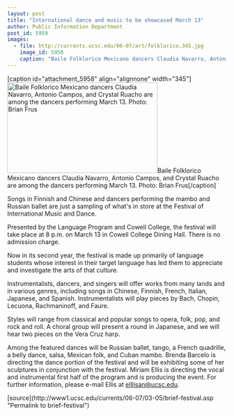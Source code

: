 ```yaml
---
layout: post
title: "International dance and music to be showcased March 13"
author: Public Information Department
post_id: 5959
images:
  - file: http://currents.ucsc.edu/06-07/art/folklorico.345.jpg
    image_id: 5958
    caption: "Baile Folklorico Mexicano dancers Claudia Navarro, Antonio Campos, and Crystal Ruacho are among the dancers performing March 13. Photo: Brian Frus"
---
```


[caption id="attachment_5958" align="alignnone" width="345"]<a href="http://localhost/mysite/wp-content/uploads/2007/03/folklorico.345.jpg"><img class="size-full wp-image-5958" src="http://localhost/mysite/wp-content/uploads/2007/03/folklorico.345.jpg" alt="Baile Folklorico Mexicano dancers Claudia Navarro, Antonio Campos, and Crystal Ruacho are among the dancers performing March 13. Photo: Brian Frus" width="345" height="208" /></a>Baile Folklorico Mexicano dancers Claudia Navarro, Antonio Campos, and Crystal Ruacho are among the dancers performing March 13. Photo: Brian Frus[/caption]
<a name="content" id="content"></a>
<p>
  Songs in Finnish and Chinese and dancers performing the mambo and Russian ballet are just a sampling of what's in store at the Festival of International Music and Dance.
</p>
<p>
  Presented by the Language Program and Cowell College, the festival will take place at 8 p.m. on March 13 in Cowell College Dining Hall. There is no admission charge.
</p>
<p>
  Now in its second year, the festival is made up primarily of language students whose interest in their target language has led them to appreciate and investigate the arts of that culture.
</p>
<p>
  Instrumentalists, dancers, and singers will offer works from many lands and in various genres, including songs in Chinese, Finnish, French, Italian, Japanese, and Spanish. Instrumentalists will play pieces by Bach, Chopin, Lecuona, Rachmaninoff, and Faure.
</p>
<p>
  Styles will range from classical and popular songs to opera, folk, pop, and rock and roll. A choral group will present a round in Japanese, and we will hear two pieces on the Vera Cruz harp.
</p>
<p>
  Among the featured dances will be Russian ballet, tango, a French quadrille, a belly dance, salsa, Mexican folk, and Cuban mambo. Brenda Barcelo is directing the dance portion of the festival and will be exhibiting some of her sculptures in conjunction with the festival. Miriam Ellis is directing the vocal and instrumental first half of the program and is producing the event. For further information, please e-mail Ellis at <a href="mailto:elllisan@ucsc.edu">elllisan@ucsc.edu</a>.
</p>
[source](http://www1.ucsc.edu/currents/06-07/03-05/brief-festival.asp "Permalink to brief-festival")
